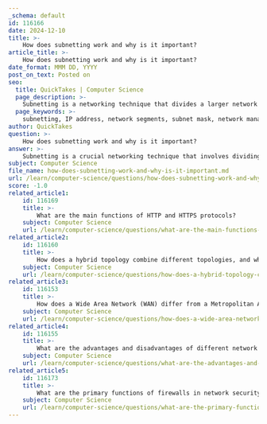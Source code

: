 ```yaml
---
_schema: default
id: 116166
date: 2024-12-10
title: >-
    How does subnetting work and why is it important?
article_title: >-
    How does subnetting work and why is it important?
date_format: MMM DD, YYYY
post_on_text: Posted on
seo:
  title: QuickTakes | Computer Science
  page_description: >-
    Subnetting is a networking technique that divides a larger network into smaller, manageable subnets to enhance efficiency, security, and organization of IP address usage.
  page_keywords: >-
    subnetting, IP address, network segments, subnet mask, network management, security, IP address utilization, network traffic, scalability, subnet calculator
author: QuickTakes
question: >-
    How does subnetting work and why is it important?
answer: >-
    Subnetting is a crucial networking technique that involves dividing a larger network into smaller, more manageable segments known as subnets. This process enhances the efficiency, security, and organization of IP address usage within a network.\n\n### How Subnetting Works\n\nSubnetting operates by borrowing bits from the host portion of an IP address to create additional subnet identifier bits. This allows for the creation of multiple subnets within a single network. The subnet mask, a 32-bit address, designates which part of the IP address represents the network and which part represents the individual host addresses. For example, a subnet mask of 255.255.255.0 (or /24) indicates that the first 24 bits are used for the network address, while the remaining 8 bits are available for host addresses.\n\nTo determine the number of subnets and hosts per subnet, network administrators must consider the required number of hosts and the smallest power of 2 that can accommodate that number, plus two additional addresses for the network and broadcast addresses. For instance, if a subnet needs at least 50 usable addresses, the calculation would involve finding the smallest power of 2 that is greater than or equal to 52, which is 64 (2^6).\n\n### Importance of Subnetting\n\n1. **Improved Network Management**: By segmenting a large network into smaller subnets, network administrators can manage and monitor each subnet independently. This organization simplifies troubleshooting and enhances overall network performance.\n\n2. **Enhanced Security**: Subnetting helps isolate different parts of a network, making it more difficult for intruders to move laterally across the network. By controlling access to each subnet, organizations can reduce the risk of widespread security breaches.\n\n3. **Efficient IP Address Utilization**: Subnetting allows for more efficient use of IP addresses. Instead of assigning a large block of addresses to a single network, subnetting enables the allocation of smaller blocks tailored to the specific needs of different departments or functions within an organization.\n\n4. **Reduced Network Traffic**: Subnets can help minimize unnecessary traffic by allowing local communication within a subnet without needing to route through a default gateway. This leads to faster communication and reduced latency.\n\n5. **Scalability**: As organizations grow, subnetting provides a scalable solution for expanding the network. New subnets can be created as needed without disrupting existing network operations.\n\nIn summary, subnetting is a fundamental aspect of network design that enhances performance, security, and manageability. It allows organizations to efficiently utilize their IP address space while providing the flexibility to adapt to changing network requirements.
subject: Computer Science
file_name: how-does-subnetting-work-and-why-is-it-important.md
url: /learn/computer-science/questions/how-does-subnetting-work-and-why-is-it-important
score: -1.0
related_article1:
    id: 116169
    title: >-
        What are the main functions of HTTP and HTTPS protocols?
    subject: Computer Science
    url: /learn/computer-science/questions/what-are-the-main-functions-of-http-and-https-protocols
related_article2:
    id: 116160
    title: >-
        How does a hybrid topology combine different topologies, and what are its advantages?
    subject: Computer Science
    url: /learn/computer-science/questions/how-does-a-hybrid-topology-combine-different-topologies-and-what-are-its-advantages
related_article3:
    id: 116153
    title: >-
        How does a Wide Area Network (WAN) differ from a Metropolitan Area Network (MAN)?
    subject: Computer Science
    url: /learn/computer-science/questions/how-does-a-wide-area-network-wan-differ-from-a-metropolitan-area-network-man
related_article4:
    id: 116155
    title: >-
        What are the advantages and disadvantages of different network topologies?
    subject: Computer Science
    url: /learn/computer-science/questions/what-are-the-advantages-and-disadvantages-of-different-network-topologies
related_article5:
    id: 116173
    title: >-
        What are the primary functions of firewalls in network security?
    subject: Computer Science
    url: /learn/computer-science/questions/what-are-the-primary-functions-of-firewalls-in-network-security
---
```


&nbsp;